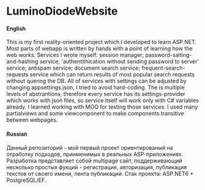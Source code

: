 # LuminoDiodeWebsite
#### English
This is my first reality-oriented project which I developed to learn ASP.NET. Most parts of webapp is written by hands with a point of learning how the web works. Services I wrote myself: session manager; password-salting-and-hashing service; 'authentithication without sending password to server' service; antispam service; document search service; frequent-search-requests service which can return results of most popular search requests without quering the DB. All of services with settings can be adjusted by changing appsettings.json, I tried to avoid hard-coding. The is multiple levels of abstrantions, therefore every service has its settings-provider which works with json files, so service itself will work only with C# variables already. I learned working with MOQ for testing those services. I used many partialviews and some viewcomponent to make components transitive between webpages.
#### Russian
Данный репозиторий - мой первый проект ориентированый на отработку подходов, принменимых в реальных ASP-приложениях. Разработка представляет собой multipage сайт, поддерживающий несколько простых фукций - регистрация, авторизация, публикация текстов от своего имени, лента публикаций. Стак проекта: ASP.NET6 + PostgreSQL/EF.

